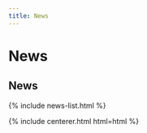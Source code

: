 ```yaml
---
title: News 
---
```


# <i class="fas fa-feather-alt"></i>News

## News

{% include news-list.html %}

{% include centerer.html html=html %}